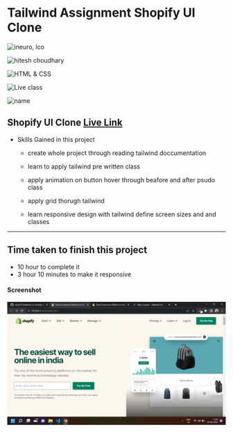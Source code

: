 # Tailwind Assignment Shopify UI Clone

![ineuro, lco](https://img.shields.io/badge/iNeuron-LCO-green)

![hitesh choudhary](https://img.shields.io/badge/Hitesh--Choudhary-Full--stack--JS--bootcamp-red)

![HTML & CSS](https://img.shields.io/badge/TAILWIND-CSS-orange)

![Live class](https://img.shields.io/badge/LIVE--CLASS-PROJECT--Shopify--UI-lightgrey)

![name](https://img.shields.io/badge/Vimal--Kumar-lightgrey)

## Shopify UI Clone [Live Link](https://uishopify.netlify.app/)

- Skills Gained in this project

  - create whole project through reading tailwind doccumentation

  - learn to apply tailwind pre written class

  - apply animation on button hover through beafore and after psudo class

  - apply grid thorugh tailwind

  - learn responsive design with tailwind define screen sizes and and classes

---

## Time taken to finish this project

- 10 hour to complete it
- 3 hour 10 minutes to make it responsive

#### Screenshot

![Desktop](./screenshot/shopify.png)
